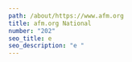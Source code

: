 ```yaml
---
path: /about/https://www.afm.org
title: afm.org National
number: "202"
seo_title: e
seo_description: "e "
---
```

